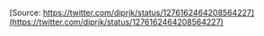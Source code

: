 [Source: https://twitter.com/diprjk/status/1276162464208564227](https://twitter.com/diprjk/status/1276162464208564227)